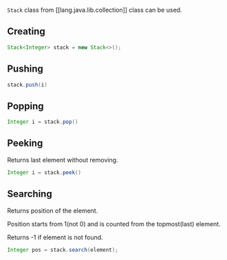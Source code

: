 
`Stack` class from [[lang.java.lib.collection]] class can be used.

## Creating

```java
Stack<Integer> stack = new Stack<>();
```

## Pushing

```java
stack.push(i)
```

## Popping

```java
Integer i = stack.pop()
```

## Peeking

Returns last element without removing.

```java
Integer i = stack.peek()
```

## Searching

Returns position of the element. 

Position starts from 1(not 0) and is counted from the topmost(last) element.

Returns -1 if element is not found.

```java
Integer pos = stack.search(element);
```

